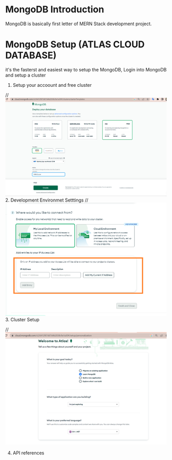 # MongoDB Introduction
MongoDB is basically first letter of MERN Stack development project.

# MongoDB Setup (ATLAS CLOUD DATABASE)
it's the fasterst and easiest way to setup the MongoDB, Login into MongoDB and setup a cluster

1.	Setup your accoount and free cluster

//![Setup the MongoDB Account](https://raw.githubusercontent.com/jitendrasoni/MERNStack/main/Setup/MongoDB/images/MongoDB%20Setup%20First%20Free%20Cluster.png)
2.	Development Environmet Setttings
//![Development environment setttings](https://raw.githubusercontent.com/jitendrasoni/MERNStack/main/Setup/MongoDB/images/MongoDB%20Setup%20Development%20environment%20setttings.png)
3.	Cluster Setup

//![Cluster Settings](https://raw.githubusercontent.com/jitendrasoni/MERNStack/main/Setup/MongoDB/images/MongoDB%20Setup%20Second%20Step.png)

4.	API references
